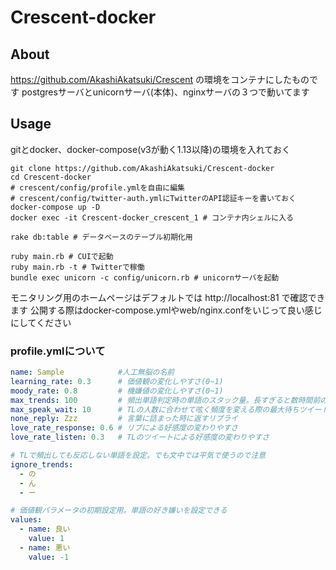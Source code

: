  # Crescent-docker
## About
https://github.com/AkashiAkatsuki/Crescent の環境をコンテナにしたものです
postgresサーバとunicornサーバ(本体)、nginxサーバの３つで動いてます

## Usage
gitとdocker、docker-compose(v3が動く1.13以降)の環境を入れておく
```
git clone https://github.com/AkashiAkatsuki/Crescent-docker
cd Crescent-docker
# crescent/config/profile.ymlを自由に編集
# crescent/config/twitter-auth.ymlにTwitterのAPI認証キーを書いておく
docker-compose up -D
docker exec -it Crescent-docker_crescent_1 # コンテナ内シェルに入る

rake db:table # データベースのテーブル初期化用

ruby main.rb # CUIで起動
ruby main.rb -t # Twitterで稼働
bundle exec unicorn -c config/unicorn.rb # unicornサーバを起動
```
モニタリング用のホームページはデフォルトでは http://localhost:81 で確認できます
公開する際はdocker-compose.ymlやweb/nginx.confをいじって良い感じにしてください

### profile.ymlについて

``` crescent/config/profile.yml
name: Sample            #人工無脳の名前
learning_rate: 0.3      # 価値観の変化しやすさ(0~1)
moody_rate: 0.8         # 機嫌値の変化しやすさ(0~1)
max_trends: 100         # 頻出単語判定時の単語のスタック量。長すぎると数時間前の話題を持ってきたりする
max_speak_wait: 10      # TLの人数に合わせて呟く頻度を変える際の最大待ちツイート数
none_reply: Zzz         # 言葉に詰まった時に返すリプライ
love_rate_response: 0.6 # リプによる好感度の変わりやすさ
love_rate_listen: 0.3   # TLのツイートによる好感度の変わりやすさ

# TLで頻出しても反応しない単語を設定。でも文中では平気で使うので注意
ignore_trends:
  - の
  - ん
  - ー

# 価値観パラメータの初期設定用。単語の好き嫌いを設定できる
values:
  - name: 良い
    value: 1
  - name: 悪い
    value: -1
```
